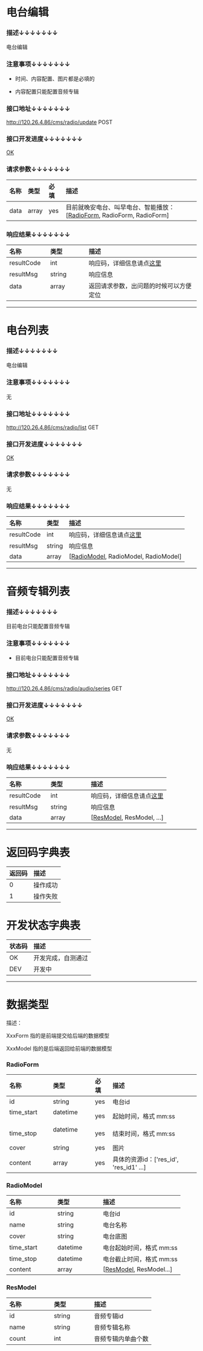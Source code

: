 # 电台编辑

### 描述↓↓↓↓↓↓↓

电台编辑

### 注意事项↓↓↓↓↓↓↓

 - 时间、内容配置、图片都是必填的
 
 - 内容配置只能配置音频专辑

### 接口地址↓↓↓↓↓↓↓

http://120.26.4.86/cms/radio/update POST

### 接口开发进度↓↓↓↓↓↓↓

[OK](#开发状态字典表)

### 请求参数↓↓↓↓↓↓↓

| 名称               | 类型               | 必填               | 描述
| :----------------- | :----------------- | :----------------- | :----------------- 
| data               | array              | yes                | 目前就晚安电台、叫早电台、智能播放：[[RadioForm](#radioform), RadioForm, RadioForm]

### 响应结果↓↓↓↓↓↓↓

| 名称               | 类型               | 描述
| :----------------- | :----------------- | :----------------- 
| resultCode         | int                | 响应码，详细信息请点[这里](#返回码字典表)
| resultMsg          | string             | 响应信息
| data               | array              | 返回请求参数，出问题的时候可以方便定位

---

# 电台列表

### 描述↓↓↓↓↓↓↓

电台编辑

### 注意事项↓↓↓↓↓↓↓

无

### 接口地址↓↓↓↓↓↓↓

http://120.26.4.86/cms/radio/list GET

### 接口开发进度↓↓↓↓↓↓↓

[OK](#开发状态字典表)

### 请求参数↓↓↓↓↓↓↓

无

### 响应结果↓↓↓↓↓↓↓

| 名称               | 类型               | 描述
| :----------------- | :----------------- | :----------------- 
| resultCode         | int                | 响应码，详细信息请点[这里](#返回码字典表)
| resultMsg          | string             | 响应信息
| data               | array              | [[RadioModel](#radiomodel), RadioModel, RadioModel]

---

# 音频专辑列表

### 描述↓↓↓↓↓↓↓

目前电台只能配置音频专辑

### 注意事项↓↓↓↓↓↓↓

 - 目前电台只能配置音频专辑

### 接口地址↓↓↓↓↓↓↓

http://120.26.4.86/cms/radio/audio/series GET

### 接口开发进度↓↓↓↓↓↓↓

[OK](#开发状态字典表)

### 请求参数↓↓↓↓↓↓↓

无

### 响应结果↓↓↓↓↓↓↓

| 名称               | 类型               | 描述
| :----------------- | :----------------- | :----------------- 
| resultCode         | int                | 响应码，详细信息请点[这里](#返回码字典表)
| resultMsg          | string             | 响应信息
| data               | array              | [[ResModel](#resmodel), ResModel, ...]

---

# 返回码字典表

| 返回码             | 描述
| :----------------- | :----------------- 
| 0                  | 操作成功
| 1                  | 操作失败

# 开发状态字典表

| 状态码             | 描述
| :----------------- | :----------------- 
| OK                 | 开发完成，自测通过
| DEV                | 开发中

---

# 数据类型

描述：

XxxForm 指的是前端提交给后端的数据模型

XxxModel 指的是后端返回给前端的数据模型

### RadioForm

| 名称               | 类型               | 必填               | 描述
| :----------------- | :----------------- | :----------------- | :----------------- 
| id                 | string             | yes                | 电台id
| time_start         | datetime           | yes                | 起始时间，格式 mm:ss
| time_stop          | datetime           | yes                | 结束时间，格式 mm:ss
| cover              | string             | yes                | 图片
| content            | array              | yes                | 具体的资源id：['res_id', 'res_id1' ...]

### RadioModel

| 名称               | 类型               | 描述
| :----------------- | :----------------- | :----------------- 
| id                 | string             | 电台id
| name               | string             | 电台名称
| cover              | string             | 电台底图
| time_start         | datetime           | 电台起始时间，格式 mm:ss
| time_stop          | datetime           | 电台截止时间，格式 mm:ss
| content            | array              | [[ResModel](#resmodel), ResModel...]

### ResModel

| 名称               | 类型               | 描述
| :----------------- | :----------------- | :----------------- 
| id                 | string             | 音频专辑id
| name               | string             | 音频专辑名称
| count              | int                | 音频专辑内单曲个数
